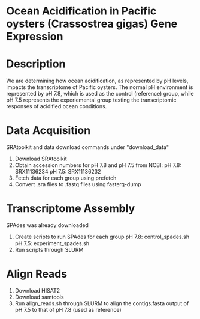 # Ocean Acidification in Pacific oysters (Crassostrea gigas) Gene Expression

# Description
We are determining how ocean acidification, as represented by pH levels, impacts the transcriptome of Pacific oysters. The normal pH environment is represented by pH 7.8, which is used as the control (reference) group, while pH 7.5 represents the experiemental group testing the transcriptomic responses of acidified ocean conditions.

# Data Acquisition
SRAtoolkit and data download commands under "download_data"
1. Download SRAtoolkit
2. Obtain accession numbers for pH 7.8 and pH 7.5 from NCBI:
pH 7.8: SRX11136234
pH 7.5: SRX11136232
3. Fetch data for each group using prefetch
4. Convert .sra files to .fastq files using fasterq-dump

# Transcriptome Assembly
SPAdes was already downloaded
1. Create scripts to run SPAdes for each group
pH 7.8: control_spades.sh
pH 7.5: experiment_spades.sh
2. Run scripts through SLURM

# Align Reads
1. Download HISAT2
2. Download samtools
3. Run align_reads.sh through SLURM to align the contigs.fasta output of pH 7.5 to that of pH 7.8 (used as reference)
